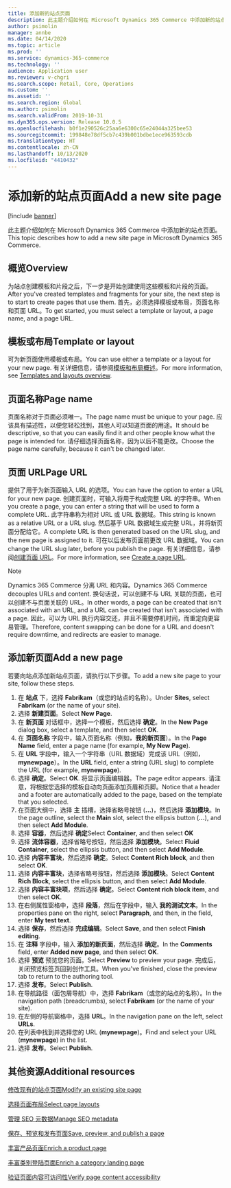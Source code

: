 ```yaml
---
title: 添加新的站点页面
description: 此主题介绍如何在 Microsoft Dynamics 365 Commerce 中添加新的站点页面。
author: psimolin
manager: annbe
ms.date: 04/14/2020
ms.topic: article
ms.prod: ''
ms.service: dynamics-365-commerce
ms.technology: ''
audience: Application user
ms.reviewer: v-chgri
ms.search.scope: Retail, Core, Operations
ms.custom: ''
ms.assetid: ''
ms.search.region: Global
ms.author: psimolin
ms.search.validFrom: 2019-10-31
ms.dyn365.ops.version: Release 10.0.5
ms.openlocfilehash: b0f1e290526c25aa6e6300c65e24044a325bee53
ms.sourcegitcommit: 199848e78df5cb7c439b001bdbe1ece963593cdb
ms.translationtype: HT
ms.contentlocale: zh-CN
ms.lasthandoff: 10/13/2020
ms.locfileid: "4410432"
---
```

# <a name="add-a-new-site-page"></a><span data-ttu-id="3c96c-103">添加新的站点页面</span><span class="sxs-lookup"><span data-stu-id="3c96c-103">Add a new site page</span></span>


[!include [banner](includes/banner.md)]

<span data-ttu-id="3c96c-104">此主题介绍如何在 Microsoft Dynamics 365 Commerce 中添加新的站点页面。</span><span class="sxs-lookup"><span data-stu-id="3c96c-104">This topic describes how to add a new site page in Microsoft Dynamics 365 Commerce.</span></span>

## <a name="overview"></a><span data-ttu-id="3c96c-105">概览</span><span class="sxs-lookup"><span data-stu-id="3c96c-105">Overview</span></span>

<span data-ttu-id="3c96c-106">为站点创建模板和片段之后，下一步是开始创建使用这些模板和片段的页面。</span><span class="sxs-lookup"><span data-stu-id="3c96c-106">After you've created templates and fragments for your site, the next step is to start to create pages that use them.</span></span> <span data-ttu-id="3c96c-107">首先，必须选择模板或布局，页面名称和页面 URL。</span><span class="sxs-lookup"><span data-stu-id="3c96c-107">To get started, you must select a template or layout, a page name, and a page URL.</span></span>

## <a name="template-or-layout"></a><span data-ttu-id="3c96c-108">模板或布局</span><span class="sxs-lookup"><span data-stu-id="3c96c-108">Template or layout</span></span>

<span data-ttu-id="3c96c-109">可为新页面使用模板或布局。</span><span class="sxs-lookup"><span data-stu-id="3c96c-109">You can use either a template or a layout for your new page.</span></span> <span data-ttu-id="3c96c-110">有关详细信息，请参阅[模板和布局概述](templates-layouts-overview.md)。</span><span class="sxs-lookup"><span data-stu-id="3c96c-110">For more information, see [Templates and layouts overview](templates-layouts-overview.md).</span></span>

## <a name="page-name"></a><span data-ttu-id="3c96c-111">页面名称</span><span class="sxs-lookup"><span data-stu-id="3c96c-111">Page name</span></span>

<span data-ttu-id="3c96c-112">页面名称对于页面必须唯一。</span><span class="sxs-lookup"><span data-stu-id="3c96c-112">The page name must be unique to your page.</span></span> <span data-ttu-id="3c96c-113">应该具有描述性，以便您轻松找到，其他人可以知道页面的用途。</span><span class="sxs-lookup"><span data-stu-id="3c96c-113">It should be descriptive, so that you can easily find it and other people know what the page is intended for.</span></span> <span data-ttu-id="3c96c-114">请仔细选择页面名称，因为以后不能更改。</span><span class="sxs-lookup"><span data-stu-id="3c96c-114">Choose the page name carefully, because it can't be changed later.</span></span>

## <a name="page-url"></a><span data-ttu-id="3c96c-115">页面 URL</span><span class="sxs-lookup"><span data-stu-id="3c96c-115">Page URL</span></span>

<span data-ttu-id="3c96c-116">提供了用于为新页面输入 URL 的选项。</span><span class="sxs-lookup"><span data-stu-id="3c96c-116">You can have the option to enter a URL for your new page.</span></span> <span data-ttu-id="3c96c-117">创建页面时，可输入将用于构成完整 URL 的字符串。</span><span class="sxs-lookup"><span data-stu-id="3c96c-117">When you create a page, you can enter a string that will be used to form a complete URL.</span></span> <span data-ttu-id="3c96c-118">此字符串称为相对 URL 或 URL 数据域。</span><span class="sxs-lookup"><span data-stu-id="3c96c-118">This string is known as a relative URL or a URL slug.</span></span> <span data-ttu-id="3c96c-119">然后基于 URL 数据域生成完整 URL，并将新页面分配给它。</span><span class="sxs-lookup"><span data-stu-id="3c96c-119">A complete URL is then generated based on the URL slug, and the new page is assigned to it.</span></span> <span data-ttu-id="3c96c-120">可在以后发布页面前更改 URL 数据域。</span><span class="sxs-lookup"><span data-stu-id="3c96c-120">You can change the URL slug later, before you publish the page.</span></span> <span data-ttu-id="3c96c-121">有关详细信息，请参阅[创建页面 URL](create-page-URL.md)。</span><span class="sxs-lookup"><span data-stu-id="3c96c-121">For more information, see [Create a page URL](create-page-URL.md).</span></span>

> [!NOTE]
> <span data-ttu-id="3c96c-122">Dynamics 365 Commerce 分离 URL 和内容。</span><span class="sxs-lookup"><span data-stu-id="3c96c-122">Dynamics 365 Commerce decouples URLs and content.</span></span> <span data-ttu-id="3c96c-123">换句话说，可以创建不与 URL 关联的页面，也可以创建不与页面关联的 URL。</span><span class="sxs-lookup"><span data-stu-id="3c96c-123">In other words, a page can be created that isn't associated with an URL, and a URL can be created that isn't associated with a page.</span></span> <span data-ttu-id="3c96c-124">因此，可以为 URL 执行内容交还，并且不需要停机时间，而重定向更容易管理。</span><span class="sxs-lookup"><span data-stu-id="3c96c-124">Therefore, content swapping can be done for a URL and doesn't require downtime, and redirects are easier to manage.</span></span>

## <a name="add-a-new-page"></a><span data-ttu-id="3c96c-125">添加新页面</span><span class="sxs-lookup"><span data-stu-id="3c96c-125">Add a new page</span></span>

<span data-ttu-id="3c96c-126">若要向站点添加新站点页面，请执行以下步骤。</span><span class="sxs-lookup"><span data-stu-id="3c96c-126">To add a new site page to your site, follow these steps.</span></span>

1. <span data-ttu-id="3c96c-127">在 **站点** 下，选择 **Fabrikam**（或您的站点的名称）。</span><span class="sxs-lookup"><span data-stu-id="3c96c-127">Under **Sites**, select **Fabrikam** (or the name of your site).</span></span>
1. <span data-ttu-id="3c96c-128">选择 **新建页面**。</span><span class="sxs-lookup"><span data-stu-id="3c96c-128">Select **New Page**.</span></span>
1. <span data-ttu-id="3c96c-129">在 **新页面** 对话框中，选择一个模板，然后选择 **确定**。</span><span class="sxs-lookup"><span data-stu-id="3c96c-129">In the **New Page** dialog box, select a template, and then select **OK**.</span></span>
1. <span data-ttu-id="3c96c-130">在 **页面名称** 字段中，输入页面名称（例如，**我的新页面**）。</span><span class="sxs-lookup"><span data-stu-id="3c96c-130">In the **Page Name** field, enter a page name (for example, **My New Page**).</span></span>
1. <span data-ttu-id="3c96c-131">在 **URL** 字段中，输入一个字符串（URL 数据域）完成该 URL（例如，**mynewpage**）。</span><span class="sxs-lookup"><span data-stu-id="3c96c-131">In the **URL** field, enter a string (URL slug) to complete the URL (for example, **mynewpage**).</span></span>
1. <span data-ttu-id="3c96c-132">选择 **确定**。</span><span class="sxs-lookup"><span data-stu-id="3c96c-132">Select **OK**.</span></span> <span data-ttu-id="3c96c-133">将显示页面编辑器。</span><span class="sxs-lookup"><span data-stu-id="3c96c-133">The page editor appears.</span></span> <span data-ttu-id="3c96c-134">请注意，将根据您选择的模板自动向页面添加页眉和页脚。</span><span class="sxs-lookup"><span data-stu-id="3c96c-134">Notice that a header and a footer are automatically added to the page, based on the template that you selected.</span></span>
1. <span data-ttu-id="3c96c-135">在页面大纲中，选择 **主** 插槽，选择省略号按钮 (**...**)，然后选择 **添加模块**。</span><span class="sxs-lookup"><span data-stu-id="3c96c-135">In the page outline, select the **Main** slot, select the ellipsis button (**...**), and then select **Add Module**.</span></span>
1. <span data-ttu-id="3c96c-136">选择 **容器**，然后选择 **确定**</span><span class="sxs-lookup"><span data-stu-id="3c96c-136">Select **Container**, and then select **OK**</span></span>
1. <span data-ttu-id="3c96c-137">选择 **流体容器**，选择省略号按钮，然后选择 **添加模块**。</span><span class="sxs-lookup"><span data-stu-id="3c96c-137">Select **Fluid Container**, select the ellipsis button, and then select **Add Module**.</span></span>
1. <span data-ttu-id="3c96c-138">选择 **内容丰富块**，然后选择 **确定**。</span><span class="sxs-lookup"><span data-stu-id="3c96c-138">Select **Content Rich block**, and then select **OK**.</span></span>
1. <span data-ttu-id="3c96c-139">选择 **内容丰富块**，选择省略号按钮，然后选择 **添加模块**。</span><span class="sxs-lookup"><span data-stu-id="3c96c-139">Select **Content Rich Block**, select the ellipsis button, and then select **Add Module**.</span></span>
1. <span data-ttu-id="3c96c-140">选择 **内容丰富块项**，然后选择 **确定**。</span><span class="sxs-lookup"><span data-stu-id="3c96c-140">Select **Content rich block item**, and then select **OK**.</span></span>
1. <span data-ttu-id="3c96c-141">在右侧属性窗格中，选择 **段落**，然后在字段中，输入 **我的测试文本**。</span><span class="sxs-lookup"><span data-stu-id="3c96c-141">In the properties pane on the right, select **Paragraph**, and then, in the field, enter **My test text**.</span></span>
1. <span data-ttu-id="3c96c-142">选择 **保存**，然后选择 **完成编辑**。</span><span class="sxs-lookup"><span data-stu-id="3c96c-142">Select **Save**, and then select **Finish editing**.</span></span>
1. <span data-ttu-id="3c96c-143">在 **注释** 字段中，输入 **添加的新页面**，然后选择 **确定**。</span><span class="sxs-lookup"><span data-stu-id="3c96c-143">In the **Comments** field, enter **Added new page**, and then select **OK**.</span></span>
1. <span data-ttu-id="3c96c-144">选择 **预览** 预览您的页面。</span><span class="sxs-lookup"><span data-stu-id="3c96c-144">Select **Preview** to preview your page.</span></span> <span data-ttu-id="3c96c-145">完成后，关闭预览标签页回到创作工具。</span><span class="sxs-lookup"><span data-stu-id="3c96c-145">When you've finished, close the preview tab to return to the authoring tool.</span></span>
1. <span data-ttu-id="3c96c-146">选择 **发布**。</span><span class="sxs-lookup"><span data-stu-id="3c96c-146">Select **Publish**.</span></span>
1. <span data-ttu-id="3c96c-147">在导航路径（面包屑导航）中，选择 **Fabrikam**（或您的站点的名称）。</span><span class="sxs-lookup"><span data-stu-id="3c96c-147">In the navigation path (breadcrumbs), select **Fabrikam** (or the name of your site).</span></span>
1. <span data-ttu-id="3c96c-148">在左侧的导航窗格中，选择 **URL**。</span><span class="sxs-lookup"><span data-stu-id="3c96c-148">In the navigation pane on the left, select **URLs**.</span></span>
1. <span data-ttu-id="3c96c-149">在列表中找到并选择您的 URL (**mynewpage**)。</span><span class="sxs-lookup"><span data-stu-id="3c96c-149">Find and select your URL (**mynewpage**) in the list.</span></span>
1. <span data-ttu-id="3c96c-150">选择 **发布**。</span><span class="sxs-lookup"><span data-stu-id="3c96c-150">Select **Publish**.</span></span>

## <a name="additional-resources"></a><span data-ttu-id="3c96c-151">其他资源</span><span class="sxs-lookup"><span data-stu-id="3c96c-151">Additional resources</span></span>

[<span data-ttu-id="3c96c-152">修改现有的站点页面</span><span class="sxs-lookup"><span data-stu-id="3c96c-152">Modify an existing site page</span></span>](modify-existing-page.md)

[<span data-ttu-id="3c96c-153">选择页面布局</span><span class="sxs-lookup"><span data-stu-id="3c96c-153">Select page layouts</span></span>](select-page-layouts.md)

[<span data-ttu-id="3c96c-154">管理 SEO 元数据</span><span class="sxs-lookup"><span data-stu-id="3c96c-154">Manage SEO metadata</span></span>](manage-seo-metadata.md)

[<span data-ttu-id="3c96c-155">保存、预览和发布页面</span><span class="sxs-lookup"><span data-stu-id="3c96c-155">Save, preview, and publish a page</span></span>](save-preview-publish-page.md)

[<span data-ttu-id="3c96c-156">丰富产品页面</span><span class="sxs-lookup"><span data-stu-id="3c96c-156">Enrich a product page</span></span>](enrich-product-page.md)

[<span data-ttu-id="3c96c-157">丰富类别登陆页面</span><span class="sxs-lookup"><span data-stu-id="3c96c-157">Enrich a category landing page</span></span>](enrich-category-page.md)

[<span data-ttu-id="3c96c-158">验证页面内容可访问性</span><span class="sxs-lookup"><span data-stu-id="3c96c-158">Verify page content accessibility</span></span>](verify-accessibility.md)
